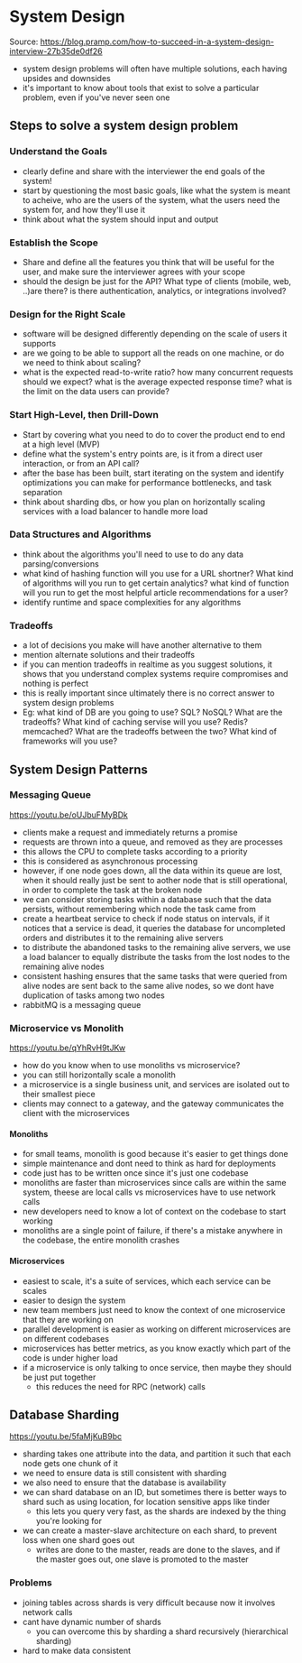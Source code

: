 # System Design
Source: <https://blog.pramp.com/how-to-succeed-in-a-system-design-interview-27b35de0df26>

- system design problems will often have multiple solutions, each having upsides and downsides
- it's important to know about tools that exist to solve a particular problem, even if you've never seen one

## Steps to solve a system design problem
### Understand the Goals
- clearly define and share with the interviewer the end goals of the system!
- start by questioning the most basic goals, like what the system is meant to acheive, who are the users of the system, what the users need the system for, and how they'll use it
- think about what the system should input and output

### Establish the Scope
- Share and define all the features you think that will be useful for the user, and make sure the interviewer agrees with your scope
- should the design be just for the API? What type of clients (mobile, web, ..)are there? is there authentication, analytics, or integrations involved?

### Design for the Right Scale
- software will be designed differently depending on the scale of users it supports
- are we going to be able to support all the reads on one machine, or do we need to think about scaling?
- what is the expected read-to-write ratio? how many concurrent requests should we expect? what is the average expected response time? what is the limit on the data users can provide?

### Start High-Level, then Drill-Down
- Start by covering what you need to do to cover the product end to end at a high level (MVP)
- define what the system's entry points are, is it from a direct user interaction, or from an API call?
- after the base has been built, start iterating on the system and identify optimizations you can make for performance bottlenecks, and task separation
- think about sharding dbs, or how you plan on horizontally scaling services with a load balancer to handle more load

### Data Structures and Algorithms
- think about the algorithms you'll need to use to do any data parsing/conversions
- what kind of hashing function will you use for a URL shortner? What kind of algorithms will you run to get certain analytics? what kind of function will you run to get the most helpful article recommendations for a user?
- identify runtime and space complexities for any algorithms

### Tradeoffs
- a lot of decisions you make will have another alternative to them
- mention alternate solutions and their tradeoffs
- if you can mention tradeoffs in realtime as you suggest solutions, it shows that you understand complex systems require compromises and nothing is perfect
- this is really important since ultimately there is no correct answer to system design problems
- Eg: what kind of DB are you going to use? SQL? NoSQL? What are the tradeoffs? What kind of caching servise will you use? Redis? memcached? What are the tradeoffs between the two? What kind of frameworks will you use?

## System Design Patterns

### Messaging Queue
<https://youtu.be/oUJbuFMyBDk>

- clients make a request and immediately returns a promise
- requests are thrown into a queue, and removed as they are processes
- this allows the CPU to complete tasks according to a priority
- this is considered as asynchronous processing
- however, if one node goes down, all the data within its queue are lost, when it should really just be sent to aother node that is still operational, in order to complete the task at the broken node
- we can consider storing tasks within a database such that the data persists, without remembering which node the task came from
- create a heartbeat service to check if node status on intervals, if it notices that a service is dead, it queries the database for uncompleted orders and distributes it to the remaining alive servers
- to distribute the abandoned tasks to the remaining alive servers, we use a load balancer to equally distribute the tasks from the lost nodes to the remaining alive nodes
- consistent hashing ensures that the same tasks that were queried from alive nodes are sent back to the same alive nodes, so we dont have duplication of tasks among two nodes
- rabbitMQ is a messaging queue

### Microservice vs Monolith
<https://youtu.be/qYhRvH9tJKw>

- how do you know when to use monoliths vs microservice?
- you can still horizontally scale a monolith
- a microservice is a single business unit, and services are isolated out to their smallest piece
- clients may connect to a gateway, and the gateway communicates the client with the microservices

#### Monoliths
- for small teams, monolith is good because it's easier to get things done
- simple maintenance and dont need to think as hard for deployments
- code just has to be written once since it's just one codebase
- monoliths are faster than microservices since calls are within the same system, theese are local calls vs microservices have to use network calls
- new developers need to know a lot of context on the codebase to start working
- monoliths are a single point of failure, if there's a mistake anywhere in the codebase, the entire monolith crashes

#### Microservices
- easiest to scale, it's a suite of services, which each service can be scales
- easier to design the system
- new team members just need to know the context of one microservice that they are working on
- parallel development is easier as working on different microservices are on different codebases
- microservices has better metrics, as you know exactly which part of the code is under higher load
- if a microservice is only talking to once service, then maybe they should be just put together
  - this reduces the need for RPC (network) calls

## Database Sharding
<https://youtu.be/5faMjKuB9bc>

- sharding takes one attribute into the data, and partition it such that each node gets one chunk of it
- we need to ensure data is still consistent with sharding
- we also need to ensure that the database is availability
- we can shard database on an ID, but sometimes there is better ways to shard such as using location, for location sensitive apps like tinder
  - this lets you query very fast, as the shards are indexed by the thing you're looking for
- we can create a master-slave architecture on each shard, to prevent loss when one shard goes out
  - writes are done to the master, reads are done to the slaves, and if the master goes out, one slave is promoted to the master

### Problems
- joining tables across shards is very difficult because now it involves network calls
- cant have dynamic number of shards
  - you can overcome this by sharding a shard recursively (hierarchical sharding)
- hard to make data consistent
